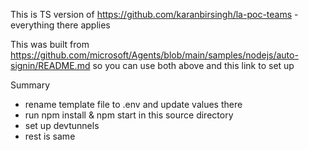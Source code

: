 This is TS version of https://github.com/karanbirsingh/la-poc-teams - everything there applies

This was built from https://github.com/microsoft/Agents/blob/main/samples/nodejs/auto-signin/README.md so you can use both above and this link to set up

Summary
- rename template file to .env and update values there
- run npm install & npm start in this source directory
- set up devtunnels
- rest is same
